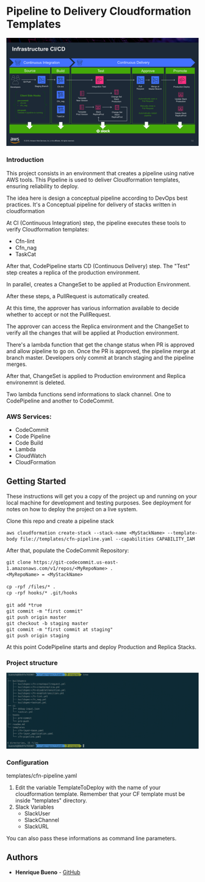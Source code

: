 # Pipeline to Delivery Cloudformation Templates

![Alt text](img.png?raw=true "Pipeline")



### Introduction


This project consists in an environment that creates a pipeline using native AWS tools. This Pipeline is used to deliver Cloudformation templates, ensuring reliability to deploy.

The idea here is design a conceptual pipeline according to DevOps best practices. It's a Conceptual pipeline for delivery of stacks written in cloudformation


At CI (Continuous Integration) step, the pipeline executes these tools to verify Cloudformation templates:
- Cfn-lint
- Cfn_nag
- TaskCat

After that, CodePipeline starts CD (Continuous Delivery) step. The "Test" step creates a replica of the production environment.

In parallel, creates a ChangeSet to be applied at Production Environment. 

After these steps, a PullRequest is automatically created. 

At this time, the approver has various information available to decide whether to accept or not the PullRequest.

The approver can access the Replica environment and the ChangeSet to verify all the changes that will be applied at Production environment.

There's a lambda function that get the change status when PR is approved and allow pipeline to go on.
Once the PR is approved, the pipeline merge at branch master. Developers only commit at branch staging and the pipeline merges. 

After that, ChangeSet is applied to Production environment and Replica environemnt is deleted. 

Two lambda functions send informations to slack channel. One to CodePipeline and another to CodeCommit.


### AWS Services:
- CodeCommit
- Code Pipeline
- Code Build
- Lambda
- CloudWatch
- CloudFormation


## Getting Started

These instructions will get you a copy of the project up and running on your local machine for development and testing purposes. See deployment for notes on how to deploy the project on a live system.

Clone this repo and create a pipeline stack
```
aws cloudformation create-stack --stack-name <MyStackName> --template-body file://templates/cfn-pipeline.yaml --capabilities CAPABILITY_IAM 
```

After that, populate the CodeCommit Repository:
```
git clone https://git-codecommit.us-east-1.amazonaws.com/v1/repos/<MyRepoName> .
<MyRepoName> = <MyStackName> 

cp -rpf /files/* .
cp -rpf hooks/* .git/hooks 

git add *true
git commit -m "first commit" 
git push origin master
git checkout -b staging master
git commit -m "first commit at staging" 
git push origin staging   
```

At this point CodePipeline starts and deploy Production and Replica Stacks.


### Project structure

![Screenshot](img03.png)
    
    
### Configuration
templates/cfn-pipeline.yaml

1) Edit the variable TemplateToDeploy with the name of your cloudformation template. Remember that your CF template must be inside "templates" directory.
2) Slack Variables
   - SlackUser
   - SlackChannel
   - SlackURL

You can also pass these informations as command line parameters.


## Authors

* **Henrique Bueno** - [GitHub](https://github.com/hgbueno)



